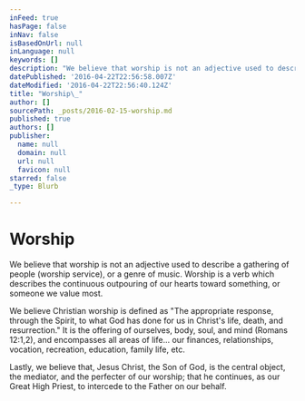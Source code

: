 ```yaml
---
inFeed: true
hasPage: false
inNav: false
isBasedOnUrl: null
inLanguage: null
keywords: []
description: "We believe that worship is not an adjective used to describe a gathering of people (worship service), or a genre of music. Worship is a verb which describes the continuous outpouring of our hearts toward something, or someone we value most.\_"
datePublished: '2016-04-22T22:56:58.007Z'
dateModified: '2016-04-22T22:56:40.124Z'
title: "Worship\_"
author: []
sourcePath: _posts/2016-02-15-worship.md
published: true
authors: []
publisher:
  name: null
  domain: null
  url: null
  favicon: null
starred: false
_type: Blurb

---
```

# Worship 

We believe that worship is not an adjective used to describe a gathering of people (worship service), or a genre of music. Worship is a verb which describes the continuous outpouring of our hearts toward something, or someone we value most. 

We believe Christian worship is defined as "The appropriate response, through the Spirit, to what God has done for us in Christ's life, death, and resurrection." It is the offering of ourselves, body, soul, and mind (Romans 12:1,2), and encompasses all areas of life... our finances, relationships, vocation, recreation, education, family life, etc.

Lastly, we believe that, Jesus Christ, the Son of God, is the central object, the mediator, and the perfecter of our worship; that he continues, as our Great High Priest, to intercede to the Father on our behalf.